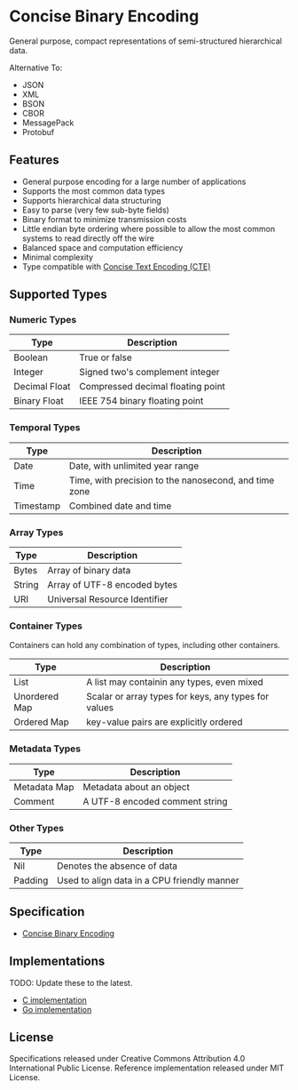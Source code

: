 Concise Binary Encoding
=======================

General purpose, compact representations of semi-structured hierarchical data.

Alternative To:

* JSON
* XML
* BSON
* CBOR
* MessagePack
* Protobuf



Features
--------

  * General purpose encoding for a large number of applications
  * Supports the most common data types
  * Supports hierarchical data structuring
  * Easy to parse (very few sub-byte fields)
  * Binary format to minimize transmission costs
  * Little endian byte ordering where possible to allow the most common systems to read directly off the wire
  * Balanced space and computation efficiency
  * Minimal complexity
  * Type compatible with [Concise Text Encoding (CTE)](https://github.com/kstenerud/concise-text-encoding/blob/master/cte-specification.md)



Supported Types
---------------


### Numeric Types

| Type          | Description                                           |
| ------------- | ----------------------------------------------------- |
| Boolean       | True or false                                         |
| Integer       | Signed two's complement integer                       |
| Decimal Float | Compressed decimal floating point                     |
| Binary Float  | IEEE 754 binary floating point                        |


### Temporal Types

| Type          | Description                                           |
| ------------- | ----------------------------------------------------- |
| Date          | Date, with unlimited year range                       |
| Time          | Time, with precision to the nanosecond, and time zone |
| Timestamp     | Combined date and time                                |


### Array Types

| Type          | Description                                           |
| ------------- | ----------------------------------------------------- |
| Bytes         | Array of binary data                                  |
| String        | Array of UTF-8 encoded bytes                          |
| URI           | Universal Resource Identifier                         |


### Container Types

Containers can hold any combination of types, including other containers.

| Type          | Description                                           |
| ------------- | ----------------------------------------------------- |
| List          | A list may containin any types, even mixed            |
| Unordered Map | Scalar or array types for keys, any types for values  |
| Ordered Map   | key-value pairs are explicitly ordered                |


### Metadata Types

| Type          | Description                                           |
| ------------- | ----------------------------------------------------- |
| Metadata Map  | Metadata about an object                              |
| Comment       | A UTF-8 encoded comment string                        |


### Other Types

| Type          | Description                                           |
| ------------- | ----------------------------------------------------- |
| Nil           | Denotes the absence of data                           |
| Padding       | Used to align data in a CPU friendly manner           |



Specification
-------------

 * [Concise Binary Encoding](cbe-specification.md)



Implementations
---------------

TODO: Update these to the latest.

* [C implementation](reference-implementation)
* [Go implementation](https://github.com/kstenerud/go-cbe)



License
-------

Specifications released under Creative Commons Attribution 4.0 International Public License.
Reference implementation released under MIT License.
